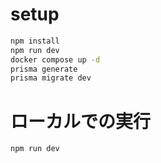 # setup

```bash
npm install
npm run dev
docker compose up -d
prisma generate
prisma migrate dev
```

# ローカルでの実行

```bash
npm run dev
```
